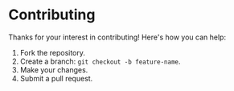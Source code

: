 # Contributing

Thanks for your interest in contributing! Here's how you can help:

1. Fork the repository.
2. Create a branch: `git checkout -b feature-name`.
3. Make your changes.
4. Submit a pull request.
